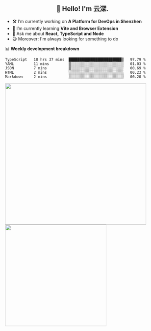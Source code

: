 <h2 align="center">👋 Hello! I'm 云深.</h2>

- 🛠 I’m currently working on **A Platform for DevOps in Shenzhen**
- 🚀 I’m currently learning **Vite and Browser Extension**
- 💬 Ask me about **React, TypeScript and Node**
- 😃 Moreover: I'm always looking for something to do

📊 **Weekly development breakdown**

<!--START_SECTION:waka-->
```text
TypeScript   18 hrs 37 mins  ████████████████████████▒   97.79 % 
YAML         11 mins         ▒░░░░░░░░░░░░░░░░░░░░░░░░   01.03 % 
JSON         7 mins          ▒░░░░░░░░░░░░░░░░░░░░░░░░   00.69 % 
HTML         2 mins          ░░░░░░░░░░░░░░░░░░░░░░░░░   00.23 % 
Markdown     2 mins          ░░░░░░░░░░░░░░░░░░░░░░░░░   00.20 % 
```
<!--END_SECTION:waka-->

<p>
<img align="left" width="460" src="https://github-readme-stats.vercel.app/api?username=theprimone&custom_title=Yuns's Github Stats&theme=graywhite&hide_border=true&disable_animations=true"/> <img align="left" width="330" src="https://github-readme-stats.vercel.app/api/top-langs/?username=theprimone&layout=compact&theme=graywhite&hide_border=true"/>
</p>
